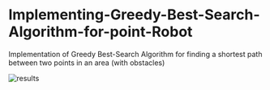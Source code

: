 # Implementing-Greedy-Best-Search-Algorithm-for-point-Robot

Implementation of Greedy Best-Search Algorithm for finding a shortest path between two points in an area (with obstacles)

![results](https://user-images.githubusercontent.com/31979840/38301530-ce191276-37cd-11e8-968e-e3efe1a52fb1.jpg)
